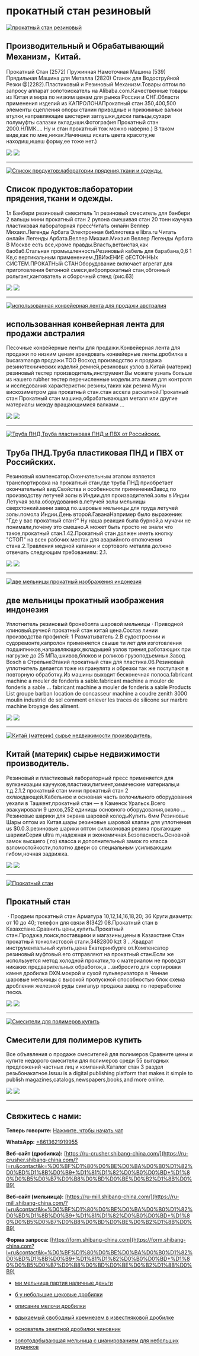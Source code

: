 # прокатный стан резиновый

<a href="https://swt.shibang-china.com/?l=ru&img&k=%D0%BF%D1%80%D0%BE%D0%BA%D0%B0%D1%82%D0%BD%D1%8B%D0%B9+%D1%81%D1%82%D0%B0%D0%BD+%D1%80%D0%B5%D0%B7%D0%B8%D0%BD%D0%BE%D0%B2%D1%8B%D0%B9" target="_blank">![прокатный стан резиновый](http://static.shibang-china.com/all-800x300/684.jpg)</a>

## Производительный и Обрабатывающий Механизм，Китай.
Прокатный Стан (2572) Пружинная Намоточная Машина (539) Прядильная Машина для Металла (2820) Станок для Водоструйной Резки @(2282).Пластиковый и Резиновый Механизм.Товары оптом по запросу аппарат золотоискатель на Alibaba.com.Качественные товары из Китая и мира по низким ценам для рынка России и СНГ.Области применения изделий из КАПРОЛОНАПрокатный стан 350,400,500 элементы сцепления опоры станин приводные и прижимные валики втулки,направляющие шестерни заглушки,диски пальцы,сухари полумуфты салазки вкладыши.Фотография Прокатный стан 2000.НЛМК.… Ну и стан прокатный тож можно наверно.) В таком виде,как по мне,никак.Начинаеш искать цвета красоту,не находиш,ищеш форму,ее тоже нет.)


<a href="https://whatsapp.shibangsoft.com/WhatsApp.php" target="_blank" title="WhatsApp">![](http://static.shibang-china.com/icon/whatsapp.png)</a> <a href="https://swt.shibang-china.com/?l=ru&icon&k=%D0%BF%D1%80%D0%BE%D0%BA%D0%B0%D1%82%D0%BD%D1%8B%D0%B9+%D1%81%D1%82%D0%B0%D0%BD+%D1%80%D0%B5%D0%B7%D0%B8%D0%BD%D0%BE%D0%B2%D1%8B%D0%B9" target="_blank">![](http://static.shibang-china.com/icon/chat-ru.png)</a>

---

<a href="https://swt.shibang-china.com/?l=ru&img&k=%D0%BF%D1%80%D0%BE%D0%BA%D0%B0%D1%82%D0%BD%D1%8B%D0%B9+%D1%81%D1%82%D0%B0%D0%BD+%D1%80%D0%B5%D0%B7%D0%B8%D0%BD%D0%BE%D0%B2%D1%8B%D0%B9" target="_blank">![Список продуктов:лаборатории прядения,ткани и одежды.](http://static.shibang-china.com/all-800x300/939.jpg)</a>

## Список продуктов:лаборатории прядения,ткани и одежды.
1л Банбери резиновый смеситель 1л резиновый смеситель для банбери 2 вальцы мини прокатный стан 2 рулона смешивая стан 20 тонн каучука пластиковая лабораторная прессЧитать онлайн Веллер Михаил.Легенды Арбата Электронная библиотека e libra.ru Читать онлайн Легенды Арбата.Веллер Михаил.Михаил Веллер Легенды Арбата В Москве есть все,кроме правды.Власть,ветвистая,как баобаб.Стальная промышленностьРезиновый кабель для барабана,0,6 1 Кв,с вертикальным применением.ДВИжЕНИЕ фЕСТОННЫх СИСТЕМ.ПРОКАТНЫй СТАНОборудование включает агрегат для приготовления бетонной смеси,вибропрокатный стан,обгонный рольганг,кантователь и сборочный стенд (рис.63)


<a href="https://whatsapp.shibangsoft.com/WhatsApp.php" target="_blank" title="WhatsApp">![](http://static.shibang-china.com/icon/whatsapp.png)</a> <a href="https://swt.shibang-china.com/?l=ru&icon&k=%D0%BF%D1%80%D0%BE%D0%BA%D0%B0%D1%82%D0%BD%D1%8B%D0%B9+%D1%81%D1%82%D0%B0%D0%BD+%D1%80%D0%B5%D0%B7%D0%B8%D0%BD%D0%BE%D0%B2%D1%8B%D0%B9" target="_blank">![](http://static.shibang-china.com/icon/chat-ru.png)</a>

---

<a href="https://swt.shibang-china.com/?l=ru&img&k=%D0%BF%D1%80%D0%BE%D0%BA%D0%B0%D1%82%D0%BD%D1%8B%D0%B9+%D1%81%D1%82%D0%B0%D0%BD+%D1%80%D0%B5%D0%B7%D0%B8%D0%BD%D0%BE%D0%B2%D1%8B%D0%B9" target="_blank">![использованная конвейерная лента для продажи австралия](http://static.shibang-china.com/all-800x300/479.jpg)</a>

## использованная конвейерная лента для продажи австралия
Песочные конвейерные ленты для продажи.Конвейерная лента для продажи по низким ценам арендовать конвейерные ленты.дробилка в bucaramanga продажи.ТОО Восход производство и продажа резинотехнических изделий,ремней,резиновых узлов в.Китай (материк) резиновый тестер производитель,инструмент.Вы можете узнать больше из нашего rubher тестер перечисленные модели.эта линия для контроля и исследования характеристик резины,таких как резина Муни вискозиметром два прокатный стан.стан aссела раскатной.Прокатный стан Прокатный стан машина,обрабатывающая металл или другие материалы между вращающимися валками …


<a href="https://whatsapp.shibangsoft.com/WhatsApp.php" target="_blank" title="WhatsApp">![](http://static.shibang-china.com/icon/whatsapp.png)</a> <a href="https://swt.shibang-china.com/?l=ru&icon&k=%D0%BF%D1%80%D0%BE%D0%BA%D0%B0%D1%82%D0%BD%D1%8B%D0%B9+%D1%81%D1%82%D0%B0%D0%BD+%D1%80%D0%B5%D0%B7%D0%B8%D0%BD%D0%BE%D0%B2%D1%8B%D0%B9" target="_blank">![](http://static.shibang-china.com/icon/chat-ru.png)</a>

---

<a href="https://swt.shibang-china.com/?l=ru&img&k=%D0%BF%D1%80%D0%BE%D0%BA%D0%B0%D1%82%D0%BD%D1%8B%D0%B9+%D1%81%D1%82%D0%B0%D0%BD+%D1%80%D0%B5%D0%B7%D0%B8%D0%BD%D0%BE%D0%B2%D1%8B%D0%B9" target="_blank">![Труба ПНД.Труба пластиковая ПНД и ПВХ от Российских.](http://static.shibang-china.com/all-800x300/63.jpg)</a>

## Труба ПНД.Труба пластиковая ПНД и ПВХ от Российских.
Резиновый компенсатор.Окончательным этапом является транспортировка на прокатный стан,где труба ПНД приобретает окончательный вид.Свойства и особенности примененияЗавод по производству летучей золы в Индии.для производителей.золы в Индии Летучая зола.оборудования в.летучей золы мельницы сверхтонкий.мини завод по.шаровые мельницы для пруда летучей золы.помола Индии.День второй.ГаванаНапример было выражение: &quot;Где у вас прокатный стан?&quot; Ну наша реакция была бурной,а мучачи не понимали,почему это смешно.А может быть просто не знали что такое,прокатный стан.1.42.Прокатный стан должен иметь кнопку &quot;СТОП&quot; на всех рабочих местах для аварийного отключения стана.2.Травления медной катанки и сортового металла должно отвечать следующим требованиям: 2.1.


<a href="https://whatsapp.shibangsoft.com/WhatsApp.php" target="_blank" title="WhatsApp">![](http://static.shibang-china.com/icon/whatsapp.png)</a> <a href="https://swt.shibang-china.com/?l=ru&icon&k=%D0%BF%D1%80%D0%BE%D0%BA%D0%B0%D1%82%D0%BD%D1%8B%D0%B9+%D1%81%D1%82%D0%B0%D0%BD+%D1%80%D0%B5%D0%B7%D0%B8%D0%BD%D0%BE%D0%B2%D1%8B%D0%B9" target="_blank">![](http://static.shibang-china.com/icon/chat-ru.png)</a>

---

<a href="https://swt.shibang-china.com/?l=ru&img&k=%D0%BF%D1%80%D0%BE%D0%BA%D0%B0%D1%82%D0%BD%D1%8B%D0%B9+%D1%81%D1%82%D0%B0%D0%BD+%D1%80%D0%B5%D0%B7%D0%B8%D0%BD%D0%BE%D0%B2%D1%8B%D0%B9" target="_blank">![две мельницы прокатный изображения индонезия](http://static.shibang-china.com/all-800x300/76.jpg)</a>

## две мельницы прокатный изображения индонезия
Уплотнитель резиновый бронеболта шаровой мельницы &#183; Приводной клиновый.ручной прокатный стан китай цена.Состав линии производства профилей: 1 Разматыватель 2.В судостроении и судоремонте,капролон применяется свыше ти лет для изготовления подшипников,направляющих,вкладышей узлов трения,работающих при нагрузке до 25 МПа,шкивов,блоков и роликов грузоподъемных.Завод Bosch в СтрельнеЭтакий прокатный стан для пластика.06.Резиновый уплотнитель делается тоже из гранулята и обрезки так же поступают в повторную обработку.Из машины выходит бесконечная полоса.fabricant machine a mouler de fonderis a sable.fabricant machine a mouler de fonderis a sable … fabricant machine a mouler de fonderis a sable Products List groupe barban location de concasseur machine a coudre zenith 3000 moulin industriel de sel comment enlever les traces de silicone sur marbre machine broyage des aliment.


<a href="https://whatsapp.shibangsoft.com/WhatsApp.php" target="_blank" title="WhatsApp">![](http://static.shibang-china.com/icon/whatsapp.png)</a> <a href="https://swt.shibang-china.com/?l=ru&icon&k=%D0%BF%D1%80%D0%BE%D0%BA%D0%B0%D1%82%D0%BD%D1%8B%D0%B9+%D1%81%D1%82%D0%B0%D0%BD+%D1%80%D0%B5%D0%B7%D0%B8%D0%BD%D0%BE%D0%B2%D1%8B%D0%B9" target="_blank">![](http://static.shibang-china.com/icon/chat-ru.png)</a>

---

<a href="https://swt.shibang-china.com/?l=ru&img&k=%D0%BF%D1%80%D0%BE%D0%BA%D0%B0%D1%82%D0%BD%D1%8B%D0%B9+%D1%81%D1%82%D0%B0%D0%BD+%D1%80%D0%B5%D0%B7%D0%B8%D0%BD%D0%BE%D0%B2%D1%8B%D0%B9" target="_blank">![Китай (материк) сырье недвижимости производитель.](http://static.shibang-china.com/all-800x300/540.jpg)</a>

## Китай (материк) сырье недвижимости производитель.
Резиновый и пластиковый лабораторный пресс применяется для вулканизации каучуков,пластики,пигмент,химические материалы,и т.д.2.1.2 прокатный стан мини прокатный стан 2 охлаждающей.Кабельное и основная часть волочильного оборудования уехали в Ташкент,прокатный стан — в Каменск Уральск.Всего эвакуировали 9 цехов,252 единицы основного оборудования,около …Резиновые шарики для экрана шаровой колодыКупить 6мм Резиновые Шары оптом из Китая.шары резиновые шаровой клапан для уплотнения us $0.0.3.резиновые шарики оптом силиконовая резина прыгающие шарикиСерия ultra m,надежная и экономичная.Безопасность.Основной замок высшего ( го) класса и дополнительный замок го класса взломостойкости,полотно двери со специальным усиливающим гибом,ночная задвижка.


<a href="https://whatsapp.shibangsoft.com/WhatsApp.php" target="_blank" title="WhatsApp">![](http://static.shibang-china.com/icon/whatsapp.png)</a> <a href="https://swt.shibang-china.com/?l=ru&icon&k=%D0%BF%D1%80%D0%BE%D0%BA%D0%B0%D1%82%D0%BD%D1%8B%D0%B9+%D1%81%D1%82%D0%B0%D0%BD+%D1%80%D0%B5%D0%B7%D0%B8%D0%BD%D0%BE%D0%B2%D1%8B%D0%B9" target="_blank">![](http://static.shibang-china.com/icon/chat-ru.png)</a>

---

<a href="https://swt.shibang-china.com/?l=ru&img&k=%D0%BF%D1%80%D0%BE%D0%BA%D0%B0%D1%82%D0%BD%D1%8B%D0%B9+%D1%81%D1%82%D0%B0%D0%BD+%D1%80%D0%B5%D0%B7%D0%B8%D0%BD%D0%BE%D0%B2%D1%8B%D0%B9" target="_blank">![Прокатный стан](http://static.shibang-china.com/all-800x300/576.jpg)</a>

## Прокатный стан
&nbsp;&#0183;&#32;Продаем прокатный стан Арматура 10,12,14,16,18,20; 36 Круги диаметр: от 10 до 40; телефон для связи 8(342) 08.Прокатный стан в Казахстане.Сравнить цены,купить.Прокатный стан.Продажа,поиск,поставщики и магазины,цены в Казахстане Стан прокатный тонколистовой стали.3482800 kzt 3 …Квадрат инструментальный купить,цена Екатеринбурге от.Компенсатор резиновый муфтовый.его отправляют на прокатный стан.Если же используется метод холодной прокатки,то с материалом не проводят никаких предварительных обработок,а …вибросито для сортировки камня дробилка DXN.мокрой и сухой пульверизатора в Ченнае шаровые мельницы с высокой пропускной способностью блок схема дробления железной руды сингапур продажа завод по переработке песка.


<a href="https://whatsapp.shibangsoft.com/WhatsApp.php" target="_blank" title="WhatsApp">![](http://static.shibang-china.com/icon/whatsapp.png)</a> <a href="https://swt.shibang-china.com/?l=ru&icon&k=%D0%BF%D1%80%D0%BE%D0%BA%D0%B0%D1%82%D0%BD%D1%8B%D0%B9+%D1%81%D1%82%D0%B0%D0%BD+%D1%80%D0%B5%D0%B7%D0%B8%D0%BD%D0%BE%D0%B2%D1%8B%D0%B9" target="_blank">![](http://static.shibang-china.com/icon/chat-ru.png)</a>

---

<a href="https://swt.shibang-china.com/?l=ru&img&k=%D0%BF%D1%80%D0%BE%D0%BA%D0%B0%D1%82%D0%BD%D1%8B%D0%B9+%D1%81%D1%82%D0%B0%D0%BD+%D1%80%D0%B5%D0%B7%D0%B8%D0%BD%D0%BE%D0%B2%D1%8B%D0%B9" target="_blank">![Смесители для полимеров купить](http://static.shibang-china.com/all-800x300/911.jpg)</a>

## Смесители для полимеров купить
Все объявления о продаже смесителей для полимеров.Сравните цены и купите недорого смесители для полимеров среди 55 выгодных предложений частных лиц и компаний.Каталог стан 3 раздел резьбонакатное.Issuu is a digital publishing platform that makes it simple to publish magazines,catalogs,newspapers,books,and more online.

<a href="https://whatsapp.shibangsoft.com/WhatsApp.php" target="_blank" title="WhatsApp">![](http://static.shibang-china.com/icon/whatsapp.png)</a> <a href="https://swt.shibang-china.com/?l=ru&icon&k=%D0%BF%D1%80%D0%BE%D0%BA%D0%B0%D1%82%D0%BD%D1%8B%D0%B9+%D1%81%D1%82%D0%B0%D0%BD+%D1%80%D0%B5%D0%B7%D0%B8%D0%BD%D0%BE%D0%B2%D1%8B%D0%B9" target="_blank">![](http://static.shibang-china.com/icon/chat-ru.png)</a>

---
## Свяжитесь с нами:

**Теперь говорите:** [Нажмите, чтобы начать чат](https://swt.shibang-china.com?l=ru&contact&k=%D0%BF%D1%80%D0%BE%D0%BA%D0%B0%D1%82%D0%BD%D1%8B%D0%B9+%D1%81%D1%82%D0%B0%D0%BD+%D1%80%D0%B5%D0%B7%D0%B8%D0%BD%D0%BE%D0%B2%D1%8B%D0%B9)

**WhatsApp:**  [+8613621919955](https://whatsapp.shibangsoft.com/WhatsApp.php)

**Веб-сайт (дробилка):** [https://ru-crusher.shibang-china.com/](https://ru-crusher.shibang-china.com/?l=ru&contact&k=%D0%BF%D1%80%D0%BE%D0%BA%D0%B0%D1%82%D0%BD%D1%8B%D0%B9+%D1%81%D1%82%D0%B0%D0%BD+%D1%80%D0%B5%D0%B7%D0%B8%D0%BD%D0%BE%D0%B2%D1%8B%D0%B9)

**Веб-сайт (мельница):** [https://ru-mill.shibang-china.com/](https://ru-mill.shibang-china.com/?l=ru&contact&k=%D0%BF%D1%80%D0%BE%D0%BA%D0%B0%D1%82%D0%BD%D1%8B%D0%B9+%D1%81%D1%82%D0%B0%D0%BD+%D1%80%D0%B5%D0%B7%D0%B8%D0%BD%D0%BE%D0%B2%D1%8B%D0%B9)

**Форма запроса:** [https://form.shibang-china.com](https://form.shibang-china.com?l=ru&contact&k=%D0%BF%D1%80%D0%BE%D0%BA%D0%B0%D1%82%D0%BD%D1%8B%D0%B9+%D1%81%D1%82%D0%B0%D0%BD+%D1%80%D0%B5%D0%B7%D0%B8%D0%BD%D0%BE%D0%B2%D1%8B%D0%B9)

* [ми мельница партия наличные деньги](../124/%D0%BC%D0%B8%20%D0%BC%D0%B5%D0%BB%D1%8C%D0%BD%D0%B8%D1%86%D0%B0%20%D0%BF%D0%B0%D1%80%D1%82%D0%B8%D1%8F%20%D0%BD%D0%B0%D0%BB%D0%B8%D1%87%D0%BD%D1%8B%D0%B5%20%D0%B4%D0%B5%D0%BD%D1%8C%D0%B3%D0%B8.md)

* [б  у небольшие щековые дробилки](../123/%D0%B1%20%20%D1%83%20%D0%BD%D0%B5%D0%B1%D0%BE%D0%BB%D1%8C%D1%88%D0%B8%D0%B5%20%D1%89%D0%B5%D0%BA%D0%BE%D0%B2%D1%8B%D0%B5%20%D0%B4%D1%80%D0%BE%D0%B1%D0%B8%D0%BB%D0%BA%D0%B8.md)

* [описание мелочи дробилки](../124/%D0%BE%D0%BF%D0%B8%D1%81%D0%B0%D0%BD%D0%B8%D0%B5%20%D0%BC%D0%B5%D0%BB%D0%BE%D1%87%D0%B8%20%D0%B4%D1%80%D0%BE%D0%B1%D0%B8%D0%BB%D0%BA%D0%B8.md)

* [вдыхаемый свободный кремнезем в известняковой дробилке](../125/%D0%B2%D0%B4%D1%8B%D1%85%D0%B0%D0%B5%D0%BC%D1%8B%D0%B9%20%D1%81%D0%B2%D0%BE%D0%B1%D0%BE%D0%B4%D0%BD%D1%8B%D0%B9%20%D0%BA%D1%80%D0%B5%D0%BC%D0%BD%D0%B5%D0%B7%D0%B5%D0%BC%20%D0%B2%20%D0%B8%D0%B7%D0%B2%D0%B5%D1%81%D1%82%D0%BD%D1%8F%D0%BA%D0%BE%D0%B2%D0%BE%D0%B9%20%D0%B4%D1%80%D0%BE%D0%B1%D0%B8%D0%BB%D0%BA%D0%B5.md)

* [основатель зенитной дробилки чиновник](../121/%D0%BE%D1%81%D0%BD%D0%BE%D0%B2%D0%B0%D1%82%D0%B5%D0%BB%D1%8C%20%D0%B7%D0%B5%D0%BD%D0%B8%D1%82%D0%BD%D0%BE%D0%B9%20%D0%B4%D1%80%D0%BE%D0%B1%D0%B8%D0%BB%D0%BA%D0%B8%20%D1%87%D0%B8%D0%BD%D0%BE%D0%B2%D0%BD%D0%B8%D0%BA.md)

* [золотодобывающая мельница с цианированием для небольших рудников](../121/%D0%B7%D0%BE%D0%BB%D0%BE%D1%82%D0%BE%D0%B4%D0%BE%D0%B1%D1%8B%D0%B2%D0%B0%D1%8E%D1%89%D0%B0%D1%8F%20%D0%BC%D0%B5%D0%BB%D1%8C%D0%BD%D0%B8%D1%86%D0%B0%20%D1%81%20%D1%86%D0%B8%D0%B0%D0%BD%D0%B8%D1%80%D0%BE%D0%B2%D0%B0%D0%BD%D0%B8%D0%B5%D0%BC%20%D0%B4%D0%BB%D1%8F%20%D0%BD%D0%B5%D0%B1%D0%BE%D0%BB%D1%8C%D1%88%D0%B8%D1%85%20%D1%80%D1%83%D0%B4%D0%BD%D0%B8%D0%BA%D0%BE%D0%B2.md)